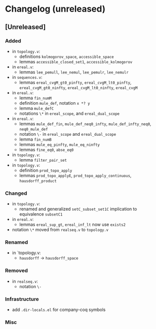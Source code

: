 # Changelog (unreleased)

## [Unreleased]

### Added

- in `topology.v`:
  + definitions `kolmogorov_space`, `accessible_space`
  + lemmas `accessible_closed_set1`, `accessible_kolmogorov`
- in `ereal.v`:
  + lemmas `lee_pemull`, `lee_nemul`, `lee_pemulr`, `lee_nemulr`
- in `sequences.v`:
  + lemmas `ereal_cvgM_gt0_pinfty`, `ereal_cvgM_lt0_pinfty`, `ereal_cvgM_gt0_ninfty`,
    `ereal_cvgM_lt0_ninfty`, `ereal_cvgM`
- in `ereal.v`:
  + lemma `fin_numM`
  + definition `mule_def`, notation `x *? y`
  + lemma `mule_defC`
  + notations `\*` in `ereal_scope`, and `ereal_dual_scope`
- in `ereal.v`:
  + lemmas `mule_def_fin`, `mule_def_neq0_infty`, `mule_def_infty_neq0`, `neq0_mule_def`
  + notation `\-` in `ereal_scope` and `ereal_dual_scope`
  + lemma `fin_numB`
  + lemmas `mule_eq_pinfty`, `mule_eq_ninfty`
  + lemmas `fine_eq0`, `abse_eq0`
- in `topology.v`:
  + lemma `filter_pair_set`
- in `topology.v`:
  + definition `prod_topo_apply`
  + lemmas `prod_topo_applyE`, `prod_topo_apply_continuous`, `hausdorff_product`

### Changed

- in `topology.v`:
  + renamed and generalized `setC_subset_set1C` implication to
    equivalence `subsetC1`
- in `ereal.v`:
  + lemmas `ereal_sup_gt`, `ereal_inf_lt` now use `exists2`
- notation `\*` moved from `realseq.v` to `topology.v`

### Renamed

- in `topology.v:
  + `hausdorff` -> `hausdorff_space`

### Removed

- in `realseq.v`:
  + notation `\-`

### Infrastructure

- add `.dir-locals.el` for company-coq symbols

### Misc
